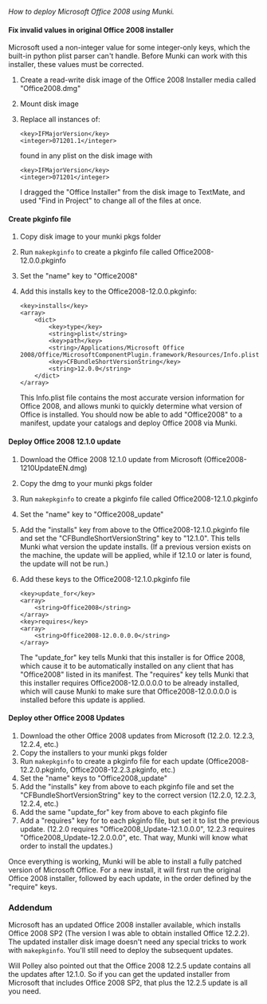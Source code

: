_How to deploy Microsoft Office 2008 using Munki._

#### Fix invalid values in original  Office 2008 installer

Microsoft used a non-integer value for some integer-only keys, which the built-in python plist parser can't handle.  Before Munki can work with this installer, these values must be corrected.

1. Create a read-write disk image of the Office 2008 Installer media called "Office2008.dmg"
1. Mount disk image
1. Replace all instances of:

    ```
    <key>IFMajorVersion</key>
    <integer>071201.1</integer>
    ```

    found in any plist on the disk image with

    ```
    <key>IFMajorVersion</key>
    <integer>071201</integer>
    ```

    I dragged the "Office Installer" from the disk image to TextMate, and used "Find in Project" to change all of the files at once.

#### Create pkginfo file

1. Copy disk image to your munki pkgs folder
1. Run `makepkginfo` to create a pkginfo file called Office2008-12.0.0.pkginfo
1. Set the "name" key to "Office2008"
1. Add this installs key to the Office2008-12.0.0.pkginfo:

    ```
    <key>installs</key>
    <array>
        <dict>
            <key>type</key>
            <string>plist</string>
            <key>path</key>
            <string>/Applications/Microsoft Office 2008/Office/MicrosoftComponentPlugin.framework/Resources/Info.plist</string>
            <key>CFBundleShortVersionString</key>
            <string>12.0.0</string>
        </dict>
    </array>
    ```

    This Info.plist file contains the most accurate version information for Office 2008, and allows munki to quickly determine what version of Office is installed.  You should now be able to add "Office2008" to a manifest, update your catalogs and deploy Office 2008 via Munki.

#### Deploy Office 2008 12.1.0 update

1. Download the Office 2008 12.1.0 update from Microsoft (Office2008-1210UpdateEN.dmg)
1. Copy the dmg to your munki pkgs folder
1. Run `makepkginfo` to create a pkginfo file called Office2008-12.1.0.pkginfo
1. Set the "name" key to "Office2008_update"
1. Add the "installs" key from above to the Office2008-12.1.0.pkginfo file and set the "CFBundleShortVersionString" key to "12.1.0".  This tells Munki what version the update installs.  (If a previous version exists on the machine, the update will be applied, while if 12.1.0 or later is found, the update will not be run.)
1. Add these keys to the Office2008-12.1.0.pkginfo file

    ```
    <key>update_for</key>
    <array>
        <string>Office2008</string>
    </array>
    <key>requires</key>
    <array>
        <string>Office2008-12.0.0.0.0</string>
    </array>
    ```

    The "update_for" key tells Munki that this installer is for Office 2008, which cause it to be automatically installed on any client that has "Office2008" listed in its manifest.  The "requires" key tells Munki that this installer requires Office2008-12.0.0.0.0 to be already installed, which will cause Munki to make sure that Office2008-12.0.0.0.0 is installed before this update is applied.

#### Deploy other Office 2008 Updates

1. Download the other Office 2008 updates from Microsoft (12.2.0. 12.2.3, 12.2.4, etc.)
1. Copy the installers to your munki pkgs folder
1. Run `makepkginfo` to create a pkginfo file for each update (Office2008-12.2.0.pkginfo, Office2008-12.2.3.pkginfo, etc.)
1. Set the "name" keys to "Office2008_update"
1. Add the "installs" key from above to each pkginfo file and set the "CFBundleShortVersionString" key to the correct version (12.2.0, 12.2.3, 12.2.4, etc.)
1. Add the same "update_for" key from above to each pkginfo file
1. Add a "requires" key for to each pkginfo file, but set it to list the previous update.  (12.2.0 requires "Office2008_Update-12.1.0.0.0", 12.2.3 requires "Office2008_Update-12.2.0.0.0", etc.  That way, Munki will know what order to install the updates.)

Once everything is working, Munki will be able to install a fully patched version of Microsoft Office.  For a new install, it will first run the original Office 2008 installer, followed by each update, in the order defined by the "require" keys.

### Addendum

Microsoft has an updated Office 2008 installer available, which installs Office 2008 SP2 (The version I was able to obtain installed Office 12.2.2).  The updated installer disk image doesn't need any special tricks to work with `makepkginfo`. You'll still need to deploy the subsequent updates.

Will Polley also pointed out that the Office 2008 12.2.5 update contains all the updates after 12.1.0.  So if you can get the updated installer from Microsoft that includes Office 2008 SP2, that plus the 12.2.5 update is all you need.
